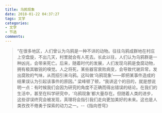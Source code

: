 ```yaml
---
title: 乌鸦现象
date: 2018-01-22 04:37:27
tags: 文学 
categories:
- 文学
- 节选
comments:
---
```


>“在很多地区，人们曾认为乌鸦是一种不详的动物。往往乌鸦成群地在村庄上空盘旋，不出几天，村里就会有人死去。长此以往，人们认为乌鸦群是一种凶兆，会带来死亡。后来，随着时代的发展，人们发现乌鸦是食腐动物，拥有极其敏锐的嗅觉。人之将死，某些器官衰败病变，会导致代谢异常，发出腐败的气味，从而招引来乌鸦。这叫做‘乌鸦现象’——即把某事件造成的结果误认为引起该事件的原因。”
梁峰顿了顿，“我讲这个的目的，就是想说明一点：有时候我们会因为研究的角度不正确而得出错误的结论。在我们的生活中，甚至在科学研究中，‘乌鸦现象’都大量存在。但随着人类的进步，这些谬误终究会被发现，真理将会指引我们走向更加美好的未来。这也是人类孜孜不倦勇于探索的动力之一。--《指向苍穹》